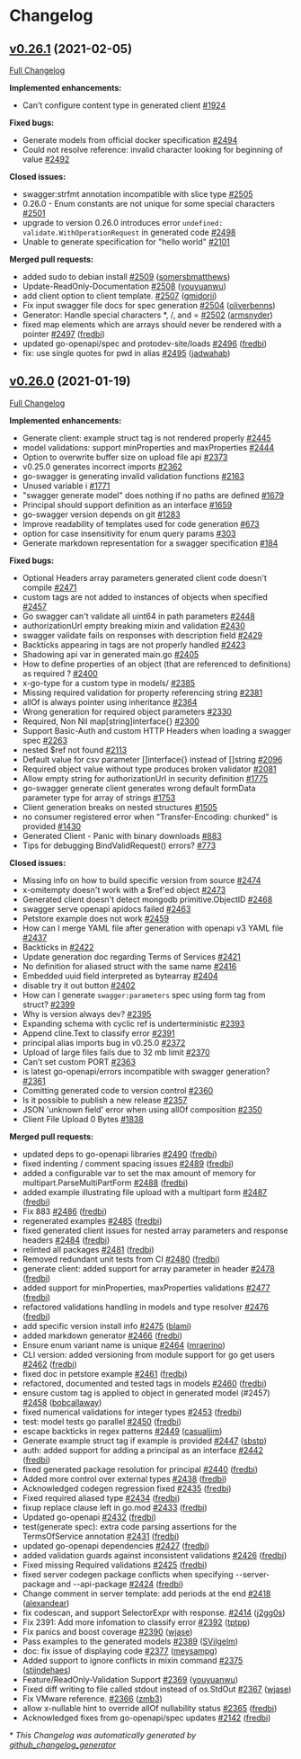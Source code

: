# Changelog

## [v0.26.1](https://github.com/go-swagger/go-swagger/tree/v0.26.1) (2021-02-05)

[Full Changelog](https://github.com/go-swagger/go-swagger/compare/v0.26.0...v0.26.1)

**Implemented enhancements:**

- Can't configure content type in generated client [\#1924](https://github.com/go-swagger/go-swagger/issues/1924)

**Fixed bugs:**

- Generate models from official docker specification [\#2494](https://github.com/go-swagger/go-swagger/issues/2494)
- Could not resolve reference: invalid character looking for beginning of value [\#2492](https://github.com/go-swagger/go-swagger/issues/2492)

**Closed issues:**

- swagger:strfmt annotation incompatible with slice type [\#2505](https://github.com/go-swagger/go-swagger/issues/2505)
- 0.26.0 - Enum constants are not unique for some special characters [\#2501](https://github.com/go-swagger/go-swagger/issues/2501)
- upgrade to version 0.26.0 introduces error `undefined: validate.WithOperationRequest` in generated code [\#2498](https://github.com/go-swagger/go-swagger/issues/2498)
- Unable to generate specification for "hello world" [\#2101](https://github.com/go-swagger/go-swagger/issues/2101)

**Merged pull requests:**

- added sudo to debian install [\#2509](https://github.com/go-swagger/go-swagger/pull/2509) ([somersbmatthews](https://github.com/somersbmatthews))
- Update-ReadOnly-Documentation [\#2508](https://github.com/go-swagger/go-swagger/pull/2508) ([youyuanwu](https://github.com/youyuanwu))
- add client option to client template. [\#2507](https://github.com/go-swagger/go-swagger/pull/2507) ([gmidorii](https://github.com/gmidorii))
- Fix input swagger file docs for spec generation [\#2504](https://github.com/go-swagger/go-swagger/pull/2504) ([oliverbenns](https://github.com/oliverbenns))
- Generator: Handle special characters \*, /, and = [\#2502](https://github.com/go-swagger/go-swagger/pull/2502) ([armsnyder](https://github.com/armsnyder))
- fixed map elements which are arrays should never be rendered with a pointer [\#2497](https://github.com/go-swagger/go-swagger/pull/2497) ([fredbi](https://github.com/fredbi))
- updated go-openapi/spec and protodev-site/loads [\#2496](https://github.com/go-swagger/go-swagger/pull/2496) ([fredbi](https://github.com/fredbi))
- fix: use single quotes for pwd in alias [\#2495](https://github.com/go-swagger/go-swagger/pull/2495) ([jadwahab](https://github.com/jadwahab))

## [v0.26.0](https://github.com/go-swagger/go-swagger/tree/v0.26.0) (2021-01-19)

[Full Changelog](https://github.com/go-swagger/go-swagger/compare/v0.25.0...v0.26.0)

**Implemented enhancements:**

- Generate client: example struct tag is not rendered properly [\#2445](https://github.com/go-swagger/go-swagger/issues/2445)
- model validations: support minProperties and maxProperties [\#2444](https://github.com/go-swagger/go-swagger/issues/2444)
- Option to overwrite buffer size on upload file api  [\#2373](https://github.com/go-swagger/go-swagger/issues/2373)
- v0.25.0 generates incorrect imports [\#2362](https://github.com/go-swagger/go-swagger/issues/2362)
- go-swagger is generating invalid validation functions [\#2163](https://github.com/go-swagger/go-swagger/issues/2163)
- Unused variable i [\#1771](https://github.com/go-swagger/go-swagger/issues/1771)
- "swagger generate model" does nothing if no paths are defined [\#1679](https://github.com/go-swagger/go-swagger/issues/1679)
- Principal should support definition as an interface [\#1659](https://github.com/go-swagger/go-swagger/issues/1659)
- go-swagger version depends on git [\#1283](https://github.com/go-swagger/go-swagger/issues/1283)
- Improve readability of templates used for code generation [\#673](https://github.com/go-swagger/go-swagger/issues/673)
- option for case insensitivity for enum query params [\#303](https://github.com/go-swagger/go-swagger/issues/303)
- Generate markdown representation for a swagger specification [\#184](https://github.com/go-swagger/go-swagger/issues/184)

**Fixed bugs:**

- Optional Headers array parameters generated client code doesn't compile [\#2471](https://github.com/go-swagger/go-swagger/issues/2471)
- custom tags are not added to instances of objects when specified [\#2457](https://github.com/go-swagger/go-swagger/issues/2457)
- Go swagger can't validate all uint64 in path parameters [\#2448](https://github.com/go-swagger/go-swagger/issues/2448)
- authorizationUrl empty breaking mixin and validation [\#2430](https://github.com/go-swagger/go-swagger/issues/2430)
- swagger validate fails on responses with description field [\#2429](https://github.com/go-swagger/go-swagger/issues/2429)
- Backticks appearing in tags are not properly handled [\#2423](https://github.com/go-swagger/go-swagger/issues/2423)
- Shadowing api var in generated main.go [\#2405](https://github.com/go-swagger/go-swagger/issues/2405)
- How to define properties of an object \(that are referenced to definitions\) as required ? [\#2400](https://github.com/go-swagger/go-swagger/issues/2400)
- x-go-type for a custom type in models/ [\#2385](https://github.com/go-swagger/go-swagger/issues/2385)
- Missing required validation for property referencing string [\#2381](https://github.com/go-swagger/go-swagger/issues/2381)
- allOf is always pointer using inheritance [\#2364](https://github.com/go-swagger/go-swagger/issues/2364)
- Wrong generation for required object parameters [\#2330](https://github.com/go-swagger/go-swagger/issues/2330)
- Required, Non Nil map\[string\]interface{} [\#2300](https://github.com/go-swagger/go-swagger/issues/2300)
- Support Basic-Auth and custom HTTP Headers when loading a swagger spec [\#2263](https://github.com/go-swagger/go-swagger/issues/2263)
- nested  $ref not found [\#2113](https://github.com/go-swagger/go-swagger/issues/2113)
- Default value for csv parameter \[\]interface{} instead of \[\]string [\#2096](https://github.com/go-swagger/go-swagger/issues/2096)
- Required object value without type produces broken validator [\#2081](https://github.com/go-swagger/go-swagger/issues/2081)
- Allow empty string for authorizationUrl in security definition [\#1775](https://github.com/go-swagger/go-swagger/issues/1775)
- go-swagger generate client generates wrong default formData parameter type for array of strings [\#1753](https://github.com/go-swagger/go-swagger/issues/1753)
- Client generation breaks on nested structures [\#1505](https://github.com/go-swagger/go-swagger/issues/1505)
- no consumer registered error when "Transfer-Encoding: chunked" is provided [\#1430](https://github.com/go-swagger/go-swagger/issues/1430)
- Generated Client - Panic with binary downloads [\#883](https://github.com/go-swagger/go-swagger/issues/883)
- Tips for debugging BindValidRequest\(\) errors? [\#773](https://github.com/go-swagger/go-swagger/issues/773)

**Closed issues:**

- Missing info on how to build specific version from source [\#2474](https://github.com/go-swagger/go-swagger/issues/2474)
- x-omitempty doesn't work with a $ref'ed object [\#2473](https://github.com/go-swagger/go-swagger/issues/2473)
- Generated client doesn't detect mongodb primitive.ObjectID [\#2468](https://github.com/go-swagger/go-swagger/issues/2468)
- swagger serve openapi apidocs failed [\#2463](https://github.com/go-swagger/go-swagger/issues/2463)
- Petstore example does not work [\#2459](https://github.com/go-swagger/go-swagger/issues/2459)
- How can I merge YAML file after generation with openapi v3 YAML file [\#2437](https://github.com/go-swagger/go-swagger/issues/2437)
- Backticks in  [\#2422](https://github.com/go-swagger/go-swagger/issues/2422)
- Update generation doc regarding Terms of Services [\#2421](https://github.com/go-swagger/go-swagger/issues/2421)
- No definition for aliased struct with the same name [\#2416](https://github.com/go-swagger/go-swagger/issues/2416)
- Embedded uuid field interpreted as bytearray [\#2404](https://github.com/go-swagger/go-swagger/issues/2404)
- disable try it out button [\#2402](https://github.com/go-swagger/go-swagger/issues/2402)
- How can I generate `swagger:parameters` spec using form tag from struct? [\#2399](https://github.com/go-swagger/go-swagger/issues/2399)
- Why is version always dev? [\#2395](https://github.com/go-swagger/go-swagger/issues/2395)
- Expanding schema with cyclic ref is underterministic [\#2393](https://github.com/go-swagger/go-swagger/issues/2393)
- Append cline.Text  to classify error [\#2391](https://github.com/go-swagger/go-swagger/issues/2391)
- principal alias imports bug in v0.25.0 [\#2372](https://github.com/go-swagger/go-swagger/issues/2372)
- Upload of large files fails due to 32 mb limit [\#2370](https://github.com/go-swagger/go-swagger/issues/2370)
- Can't set custom PORT [\#2363](https://github.com/go-swagger/go-swagger/issues/2363)
- is latest go-openapi/errors incompatible with swagger generation? [\#2361](https://github.com/go-swagger/go-swagger/issues/2361)
- Comitting generated code to version control [\#2360](https://github.com/go-swagger/go-swagger/issues/2360)
- Is it possible to publish a new release [\#2357](https://github.com/go-swagger/go-swagger/issues/2357)
- JSON 'unknown field' error when using allOf composition [\#2350](https://github.com/go-swagger/go-swagger/issues/2350)
- Client File Upload 0 Bytes [\#1838](https://github.com/go-swagger/go-swagger/issues/1838)

**Merged pull requests:**

- updated deps to go-openapi libraries [\#2490](https://github.com/go-swagger/go-swagger/pull/2490) ([fredbi](https://github.com/fredbi))
- fixed indenting / comment spacing issues [\#2489](https://github.com/go-swagger/go-swagger/pull/2489) ([fredbi](https://github.com/fredbi))
- added a configurable var to set the max amount of memory for multipart.ParseMultiPartForm [\#2488](https://github.com/go-swagger/go-swagger/pull/2488) ([fredbi](https://github.com/fredbi))
- added example illustrating file upload with a multipart form [\#2487](https://github.com/go-swagger/go-swagger/pull/2487) ([fredbi](https://github.com/fredbi))
- Fix 883 [\#2486](https://github.com/go-swagger/go-swagger/pull/2486) ([fredbi](https://github.com/fredbi))
- regenerated examples [\#2485](https://github.com/go-swagger/go-swagger/pull/2485) ([fredbi](https://github.com/fredbi))
- fixed generated client issues for nested array parameters and response headers [\#2484](https://github.com/go-swagger/go-swagger/pull/2484) ([fredbi](https://github.com/fredbi))
- relinted all packages [\#2481](https://github.com/go-swagger/go-swagger/pull/2481) ([fredbi](https://github.com/fredbi))
- Removed redundant unit tests from CI [\#2480](https://github.com/go-swagger/go-swagger/pull/2480) ([fredbi](https://github.com/fredbi))
- generate client: added support for array parameter in header [\#2478](https://github.com/go-swagger/go-swagger/pull/2478) ([fredbi](https://github.com/fredbi))
- added support for minProperties, maxProperties validations [\#2477](https://github.com/go-swagger/go-swagger/pull/2477) ([fredbi](https://github.com/fredbi))
- refactored validations handling in models and type resolver [\#2476](https://github.com/go-swagger/go-swagger/pull/2476) ([fredbi](https://github.com/fredbi))
- add specific version install info [\#2475](https://github.com/go-swagger/go-swagger/pull/2475) ([blami](https://github.com/blami))
- added markdown generator [\#2466](https://github.com/go-swagger/go-swagger/pull/2466) ([fredbi](https://github.com/fredbi))
- Ensure enum variant name is unique [\#2464](https://github.com/go-swagger/go-swagger/pull/2464) ([mraerino](https://github.com/mraerino))
- CLI version: added versioning from module support for go get users [\#2462](https://github.com/go-swagger/go-swagger/pull/2462) ([fredbi](https://github.com/fredbi))
- fixed doc in petstore example [\#2461](https://github.com/go-swagger/go-swagger/pull/2461) ([fredbi](https://github.com/fredbi))
- refactored, documented and tested tags in models [\#2460](https://github.com/go-swagger/go-swagger/pull/2460) ([fredbi](https://github.com/fredbi))
- ensure custom tag is applied to object in generated model \(\#2457\) [\#2458](https://github.com/go-swagger/go-swagger/pull/2458) ([bobcallaway](https://github.com/bobcallaway))
- fixed numerical validations for integer types [\#2453](https://github.com/go-swagger/go-swagger/pull/2453) ([fredbi](https://github.com/fredbi))
- test: model tests go parallel [\#2450](https://github.com/go-swagger/go-swagger/pull/2450) ([fredbi](https://github.com/fredbi))
- escape backticks in regex patterns [\#2449](https://github.com/go-swagger/go-swagger/pull/2449) ([casualjim](https://github.com/casualjim))
- Generate example struct tag if example is provided [\#2447](https://github.com/go-swagger/go-swagger/pull/2447) ([sbstp](https://github.com/sbstp))
- auth: added support for adding a principal as an interface  [\#2442](https://github.com/go-swagger/go-swagger/pull/2442) ([fredbi](https://github.com/fredbi))
- fixed generated package resolution for principal [\#2440](https://github.com/go-swagger/go-swagger/pull/2440) ([fredbi](https://github.com/fredbi))
- Added more control over external types [\#2438](https://github.com/go-swagger/go-swagger/pull/2438) ([fredbi](https://github.com/fredbi))
- Acknowledged codegen regression fixed [\#2435](https://github.com/go-swagger/go-swagger/pull/2435) ([fredbi](https://github.com/fredbi))
- Fixed required aliased type [\#2434](https://github.com/go-swagger/go-swagger/pull/2434) ([fredbi](https://github.com/fredbi))
- fixup replace clause left in go.mod [\#2433](https://github.com/go-swagger/go-swagger/pull/2433) ([fredbi](https://github.com/fredbi))
- Updated go-openapi [\#2432](https://github.com/go-swagger/go-swagger/pull/2432) ([fredbi](https://github.com/fredbi))
- test\(generate spec\): extra code parsing assertions for the TermsOfService annotation [\#2431](https://github.com/go-swagger/go-swagger/pull/2431) ([fredbi](https://github.com/fredbi))
- updated go-openapi dependencies [\#2427](https://github.com/go-swagger/go-swagger/pull/2427) ([fredbi](https://github.com/fredbi))
- added validation guards against inconsistent validations [\#2426](https://github.com/go-swagger/go-swagger/pull/2426) ([fredbi](https://github.com/fredbi))
- Fixed missing Required validations [\#2425](https://github.com/go-swagger/go-swagger/pull/2425) ([fredbi](https://github.com/fredbi))
- fixed server codegen package conflicts when specifying --server-package and --api-package [\#2424](https://github.com/go-swagger/go-swagger/pull/2424) ([fredbi](https://github.com/fredbi))
- Change comment in server template: add periods at the end [\#2418](https://github.com/go-swagger/go-swagger/pull/2418) ([alexandear](https://github.com/alexandear))
- fix codescan, and support SelectorExpr with response. [\#2414](https://github.com/go-swagger/go-swagger/pull/2414) ([j2gg0s](https://github.com/j2gg0s))
- Fix 2391: Add more infomation to classify error [\#2392](https://github.com/go-swagger/go-swagger/pull/2392) ([tptpp](https://github.com/tptpp))
- Fix panics and boost coverage [\#2390](https://github.com/go-swagger/go-swagger/pull/2390) ([wjase](https://github.com/wjase))
- Pass examples to the generated models [\#2389](https://github.com/go-swagger/go-swagger/pull/2389) ([SVilgelm](https://github.com/SVilgelm))
- doc: fix issue of displaying code [\#2377](https://github.com/go-swagger/go-swagger/pull/2377) ([meysampg](https://github.com/meysampg))
- Added support to ignore conflicts in mixin command [\#2375](https://github.com/go-swagger/go-swagger/pull/2375) ([stijndehaes](https://github.com/stijndehaes))
- Feature/ReadOnly-Validation Support [\#2369](https://github.com/go-swagger/go-swagger/pull/2369) ([youyuanwu](https://github.com/youyuanwu))
- Fixed diff writing to file called stdout instead of os.StdOut [\#2367](https://github.com/go-swagger/go-swagger/pull/2367) ([wjase](https://github.com/wjase))
- Fix VMware reference. [\#2366](https://github.com/go-swagger/go-swagger/pull/2366) ([zmb3](https://github.com/zmb3))
- allow x-nullable hint to override allOf nullability status [\#2365](https://github.com/go-swagger/go-swagger/pull/2365) ([fredbi](https://github.com/fredbi))
- Acknowledged fixes from go-openapi/spec updates [\#2142](https://github.com/go-swagger/go-swagger/pull/2142) ([fredbi](https://github.com/fredbi))



\* *This Changelog was automatically generated by [github_changelog_generator](https://github.com/github-changelog-generator/github-changelog-generator)*
